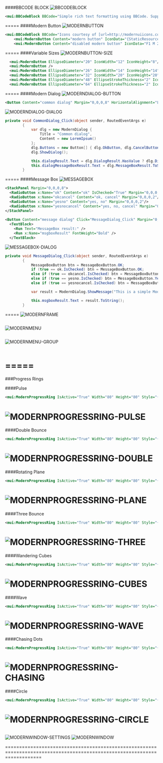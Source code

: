 ####BBCODE BLOCK
![BBCODEBLOCK][BBCODEBLOCK]
```XML
<mui:BBCodeBlock BBCode="Simple rich text formatting using BBCode. Supporting [b]bold[/b], [i]italic[/i], [b][i]bold italic[/i][/b], [u]underline[/u], [color=#ff4500]colors[/color], [size=10]different[/size] [size=16]sizes[/size] and support for [url=http://xamlspy.com]navigable urls[/url].&#13;&#10;&#13;&#10;BBCode formatted text works great with MVVM.&#13;&#10;&#13;&#10;To learn more about link navigation see the [url=/Pages/Navigation.xaml|_top]navigation page[/url]." />
```
=====
####Modern Button
![MODERNBUTTON][BODERNBUTTON]
```XML
<mui:BBCodeBlock BBCode="Icons courtesy of [url=http://modernuiicons.com/]Modern UI Icons[/url]" Margin="0,0,0,16" />
    <mui:ModernButton Content="modern button" IconData="{StaticResource HomeIconData}" Margin="0,0,0,8" />
    <mui:ModernButton Content="disabled modern button" IconData="F1 M 24,13C 27.1521,13 29.9945,14.3258 32,16.4501L 32,11L 35,14L 35,22L 27,22L 24,19L 29.5903,19C 28.217,17.4656 26.2212,16.5 24,16.5C 20.1969,16.5 17.055,19.3306 16.5661,23L 13.0448,23C 13.5501,17.3935 18.262,13 24,13 Z M 24,31.5C 27.8031,31.5 30.945,28.6694 31.4339,25L 34.9552,25C 34.4499,30.6065 29.738,35 24,35C 20.8479,35 18.0055,33.6742 16,31.5499L 16,37L 13,34L 13,26L 21,26L 24,29L 18.4097,29C 19.783,30.5344 21.7787,31.5 24,31.5 Z" IsEnabled="False" Margin="0,0,0,16" />
```
=====
####Variable Sizes
![MODERNBUTTON-SIZE][MODERNBUTTON-SIZE]
```XML
  <mui:ModernButton EllipseDiameter="20" IconWidth="12" IconHeight="8"/>
  <mui:ModernButton />
  <mui:ModernButton EllipseDiameter="26" IconWidth="14" IconHeight="14" />
  <mui:ModernButton EllipseDiameter="32" IconWidth="20" IconHeight="20" />
  <mui:ModernButton EllipseDiameter="48" EllipseStrokeThickness="2" IconWidth="30" IconHeight="30" />
  <mui:ModernButton EllipseDiameter="64" EllipseStrokeThickness="2" IconWidth="42" IconHeight="42" />
```
=====
####Modern Dialog
![MODERNDIALOG-BUTTON][MODERNDIALOG-BUTTON]
```XML
<Button Content="common dialog" Margin="0,0,0,8" HorizontalAlignment="Left" Click="CommonDialog_Click"/>
```
![MODERNDIALOG-DIALOG][MODERNDIALOG-DIALOG]
```C#
private void CommonDialog_Click(object sender, RoutedEventArgs e)
        {
            var dlg = new ModernDialog {
                Title = "Common dialog",
                Content = new LoremIpsum()
            };
            dlg.Buttons = new Button[] { dlg.OkButton, dlg.CancelButton};
            dlg.ShowDialog();

            this.dialogResult.Text = dlg.DialogResult.HasValue ? dlg.DialogResult.ToString() : "<null>";
            this.dialogMessageBoxResult.Text = dlg.MessageBoxResult.ToString();
        }
```
=====
####Message Box
![MESSAGEBOX][MESSAGEBOX]
```XML
<StackPanel Margin="0,0,0,8">
  <RadioButton x:Name="ok" Content="ok" IsChecked="True" Margin="0,0,0,2" />
  <RadioButton x:Name="okcancel" Content="ok, cancel" Margin="0,0,0,2"/>
  <RadioButton x:Name="yesno" Content="yes, no" Margin="0,0,0,2"/>
  <RadioButton x:Name="yesnocancel" Content="yes, no, cancel" Margin="0,0,0,2"/>
</StackPanel>
        
<Button Content="message dialog" Click="MessageDialog_Click" Margin="0,0,0,8"/>
  <TextBlock>
    <Run Text="MessageBox result:" />
    <Run x:Name="msgboxResult" FontWeight="Bold" />
  </TextBlock>
```

![MESSAGEBOX-DIALOG][MESSAGEBOX-DIALOG]
```C#
private void MessageDialog_Click(object sender, RoutedEventArgs e)
        {
            MessageBoxButton btn = MessageBoxButton.OK;
            if (true == ok.IsChecked) btn = MessageBoxButton.OK;
            else if (true == okcancel.IsChecked) btn = MessageBoxButton.OKCancel;
            else if (true == yesno.IsChecked) btn = MessageBoxButton.YesNo;
            else if (true == yesnocancel.IsChecked) btn = MessageBoxButton.YesNoCancel;

            var result = ModernDialog.ShowMessage("This is a simple Modern UI styled message dialog. Do you like it?", "Message Dialog", btn);

            this.msgboxResult.Text = result.ToString();
        }
```
=====
![MODERNFRAME][MODERNFRAME]
```XML

```
![MODERNMENU][MODERNMENU]
```XML

```
![MODERNMENU-GROUP][MODERNMENU-GROUP]
```XML

```
=====
=====
###Progress Rings

####Pulse
```XML 
<mui:ModernProgressRing IsActive="True" Width="80" Height="80" Style="{StaticResource PulseProgressRingStyle}" />

```

![MODERNPROGRESSRING-PULSE][MODERNPROGRESSRING-PULSE] 
=====
####Double Bounce
```XML 
<mui:ModernProgressRing IsActive="True" Width="80" Height="80" Style="{StaticResource DoubleBounceProgressRingStyle}" />

```

![MODERNPROGRESSRING-DOUBLE][MODERNPROGRESSRING-DOUBLE]
=====
####Rotating Plane
```XML 
<mui:ModernProgressRing IsActive="True" Width="80" Height="80" Style="{StaticResource RotatingPlaneProgressRingStyle}" /> 

```

![MODERNPROGRESSRING-PLANE][MODERNPROGRESSRING-PLANE]
=====
####Three Bounce
```XML 
<mui:ModernProgressRing IsActive="True" Width="80" Height="80" Style="{StaticResource ThreeBounceProgressRingStyle}" /> 

```

![MODERNPROGRESSRING-THREE][MODERNPROGRESSRING-THREE]
=====
####Wandering Cubes
```XML 
<mui:ModernProgressRing IsActive="True" Width="80" Height="80" Style="{StaticResource WanderingCubesProgressRingStyle}" /> 

```

![MODERNPROGRESSRING-CUBES][MODERNPROGRESSRING-CUBES]
=====
####Wave
```XML 
<mui:ModernProgressRing IsActive="True" Width="80" Height="80" Style="{StaticResource WaveProgressRingStyle}" />

```

![MODERNPROGRESSRING-WAVE][MODERNPROGRESSRING-WAVE]
=====
####Chasing Dots
```XML 
<mui:ModernProgressRing IsActive="True" Width="80" Height="80" Style="{StaticResource ChasingDotsProgressRingStyle}" /> 

```

![MODERNPROGRESSRING-CHASING][MODERNPROGRESSRING-CHASING]
=====
####Circle
```XML 
<mui:ModernProgressRing IsActive="True" Width="80" Height="80" Style="{StaticResource CircleProgressRingStyle}" /> 

```

![MODERNPROGRESSRING-CIRCLE][MODERNPROGRESSRING-CIRCLE]
=====
```XML

```
![MODERNWINDOW-SETTINGS][MODERNWINDOW-SETTINGS]
![MODERNWINDOW][MODERNWINDOW]

=========================================================================================================================

[BBCODEBLOCK]:https://cloud.githubusercontent.com/assets/13318413/10554741/2e10a1a4-741b-11e5-84e6-4d6734e6edee.png
[BODERNBUTTON]:https://cloud.githubusercontent.com/assets/13318413/10495278/ff9faaec-726f-11e5-8db1-6f91edf0533f.png
[MODERNBUTTON-SIZE]:https://cloud.githubusercontent.com/assets/13318413/10495275/ff9d93ce-726f-11e5-9b8b-46da9f53d6fa.png
[MODERNDIALOG-BUTTON]:https://cloud.githubusercontent.com/assets/13318413/10495276/ff9e2f1e-726f-11e5-942f-58f7becf3a8f.png
[MODERNDIALOG-DIALOG]:https://cloud.githubusercontent.com/assets/13318413/10495277/ff9ed86a-726f-11e5-85da-9fa9ac6bc87e.png
[MESSAGEBOX]:https://cloud.githubusercontent.com/assets/13318413/10495279/ffa27060-726f-11e5-869a-9ed63c377e64.png
[MESSAGEBOX-DIALOG]:https://cloud.githubusercontent.com/assets/13318413/10495280/ffa83e64-726f-11e5-86ad-02148c259749.png
[MODERNFRAME]:https://cloud.githubusercontent.com/assets/13318413/10554743/2e122c4a-741b-11e5-8954-a4485bfdede0.PNG
[MODERNMENU]:https://cloud.githubusercontent.com/assets/13318413/10495282/ffb851d2-726f-11e5-87fe-2930120e5a7e.PNG
[MODERNMENU-GROUP]:https://cloud.githubusercontent.com/assets/13318413/10554742/2e10bf72-741b-11e5-9a0f-541ab4509f15.PNG
[MODERNPROGRESSRING-PULSE]:https://cloud.githubusercontent.com/assets/13318413/10495285/ffc05df0-726f-11e5-8538-ee66c30bfcb3.PNG
[MODERNPROGRESSRING-DOUBLE]:https://cloud.githubusercontent.com/assets/13318413/10495284/ffbe9a7e-726f-11e5-925e-3b0c469daac4.PNG
[MODERNPROGRESSRING-PLANE]:https://cloud.githubusercontent.com/assets/13318413/10495286/ffc1b240-726f-11e5-82e7-a647cdb090f7.PNG
[MODERNPROGRESSRING-THREE]:https://cloud.githubusercontent.com/assets/13318413/10495287/ffc6ffe8-726f-11e5-8e41-5e70e638fb36.PNG
[MODERNPROGRESSRING-CUBES]:https://cloud.githubusercontent.com/assets/13318413/10495288/ffd05a2a-726f-11e5-929f-e8fda61befd2.PNG
[MODERNPROGRESSRING-WAVE]:https://cloud.githubusercontent.com/assets/13318413/10495289/ffd3dfe2-726f-11e5-82c8-f81c16448645.PNG
[MODERNPROGRESSRING-CHASING]:https://cloud.githubusercontent.com/assets/13318413/10495290/ffd3f40a-726f-11e5-89d6-0fe29ccdd4c0.PNG
[MODERNPROGRESSRING-CIRCLE]:https://cloud.githubusercontent.com/assets/13318413/10495292/ffd7ba18-726f-11e5-992c-74bf275d712d.PNG
[MODERNWINDOW-SETTINGS]:https://cloud.githubusercontent.com/assets/13318413/10495758/58abcd58-7272-11e5-9a84-71f955c4b488.PNG
[MODERNWINDOW]:https://cloud.githubusercontent.com/assets/13318413/10495291/ffd66640-726f-11e5-98fe-f29ec438f0d0.PNG
